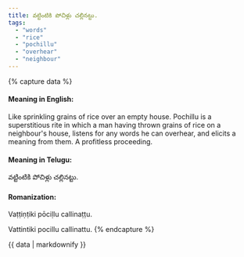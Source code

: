 ```yaml
---
title: వట్టింటికి పోచిళ్లు చల్లినట్టు.
tags:
  - "words"
  - "rice"
  - "pochillu"
  - "overhear"
  - "neighbour"
---
```


{% capture data %}
#### Meaning in English:
Like sprinkling grains of rice over an empty house.
Pochillu is a superstitious rite in which a man having thrown grains of rice on a neighbour's house, listens for any words he can overhear, and elicits a meaning from them.
A profitless proceeding.

#### Meaning in Telugu:
వట్టింటికి పోచిళ్లు చల్లినట్టు.

#### Romanization:
Vaṭṭiṇṭiki pōciḷlu callinaṭṭu.

Vattintiki pocillu callinattu.
{% endcapture %}

{{ data | markdownify }}

